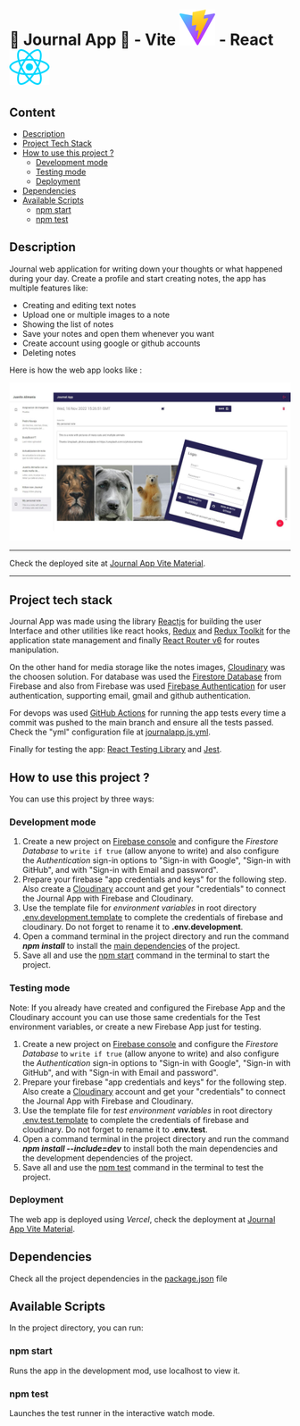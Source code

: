 # 📔 Journal App 📔 - Vite ![icon](src/assets/vite.svg) - React ![icon](src/assets/react.svg)

## Content
* [Description](#description)
* [Project Tech Stack](#project-tech-stack)
* [How to use this project ?](#how-to-use-this-project-)
  * [Development mode](#development-mode)
  * [Testing mode](#testing-mode)
  * [Deployment](#deployment)
* [Dependencies](#dependencies)
* [Available Scripts](#available-scripts)
  * [npm start](#npm-start)
  * [npm test](#npm-test)

## Description

Journal web application for writing down your thoughts or what happened during your day. Create a profile and start creating notes, the app has multiple features like:

- Creating and editing text notes
- Upload one or multiple images to a note
- Showing the list of notes
- Save your notes and open them whenever you want
- Create account using google or github accounts
- Deleting notes

Here is how the web app looks like :

![capture](public/capture.png)

---

Check the deployed site at [Journal App Vite Material](https://journalappa.vercel.app/auth/login).

---

## Project tech stack

Journal App was made using the library [Reactjs](https://reactjs.org/) for building the user Interface and other utilities like react hooks, [Redux](https://redux.js.org/) and [Redux Toolkit](https://redux-toolkit.js.org/) for the application state management and finally [React Router v6](https://reactrouter.com/) for routes manipulation.

On the other hand for media storage like the notes images, [Cloudinary](https://cloudinary.com/) was the choosen solution. For database was used the [Firestore Database](https://firebase.google.com/docs/firestore) from Firebase and also from Firebase was used [Firebase Authentication](https://firebase.google.com/docs/auth) for user authentication, supporting email, gmail and github authentication.

For devops was used [GitHub Actions](https://github.com/features/actions) for running the app tests every time a commit was pushed to the main branch and ensure all the tests passed. Check the "yml" configuration file at [journalapp.js.yml](.github/workflows/journalapp.js.yml).

Finally for testing the app: [React Testing Library](https://testing-library.com/docs/react-testing-library/intro/) and [Jest](https://jestjs.io/).

## How to use this project ?

You can use this project by three ways:

### Development mode

1. Create a new project on [Firebase console](https://console.firebase.google.com/u/0/) and configure the *Firestore Database* to `write if true` (allow anyone to write) and also configure the *Authentication* sign-in options to "Sign-in with Google", "Sign-in with GitHub", and with "Sign-in with Email and password".
2. Prepare your firebase "app credentials and keys" for the following step. Also create a [Cloudinary](https://cloudinary.com/) account and get your "credentials" to connect the Journal App with Firebase and Cloudinary.
3. Use the template file for *environment variables* in root directory [.env.development.template](.env.development.template) to complete the credentials of firebase and cloudinary. Do not forget to rename it to **.env.development**.
4. Open a command terminal in the project directory and run the command ***npm install*** to install the [main dependencies](#main-dependencies) of the project.
5. Save all and use the [npm start](#npm-start) command in the terminal to start the project.

### Testing mode

Note: If you already have created and configured the Firebase App and the Cloudinary account you can use those same credentials for the Test environment variables, or create a new Firebase App just for testing.

1. Create a new project on [Firebase console](https://console.firebase.google.com/u/0/) and configure the *Firestore Database* to `write if true` (allow anyone to write) and also configure the *Authentication* sign-in options to "Sign-in with Google", "Sign-in with GitHub", and with "Sign-in with Email and password".
2. Prepare your firebase "app credentials and keys" for the following step. Also create a [Cloudinary](https://cloudinary.com/) account and get your "credentials" to connect the Journal App with Firebase and Cloudinary.
3. Use the template file for *test environment variables* in root directory [.env.test.template](.env.test.template) to complete the credentials of firebase and cloudinary. Do not forget to rename it to **.env.test**.
4. Open a command terminal in the project directory and run the command ***npm install --include=dev*** to install both the main dependencies and the development dependencies of the project.
5. Save all and use the [npm test](#npm-test) command in the terminal to test the project.

### Deployment

The web app is deployed using *Vercel*, check the deployment at [Journal App Vite Material](https://journalappa.vercel.app/auth/login).

## Dependencies

Check all the project dependencies in the [package.json](package.json) file

## Available Scripts

In the project directory, you can run:

### npm start

Runs the app in the development mod, use localhost to view it.

### npm test

Launches the test runner in the interactive watch mode.
